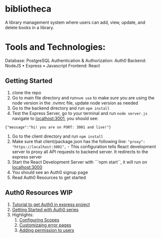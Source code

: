 # bibliotheca

A library management system where users can add, view, update, and delete books in a library.

# Tools and Technologies:
Database: PostgreSQL
Authentication & Authorization: Auth0
Backend: NodeJS • Express • Javascript
Frontend: React

## Getting Started

1. clone the repo
1. Go to main file directory and run```nvm use``` to make sure you are using the node version in the .nvmrc file, update node version as needed
1. Go to the backend directory and run ```npm install```
1. Test the Express Server, go to your terminal and run ```node server.js``` 
navigate to [localhost:3001](https://localhost:3001/api/public), you should see:
```
{"message":"hi! you are on PORT: 3001 and live!"}

```
1. Go to the client directory and run ```npm install```
1. Make sure that client/package.json has the following line:
```"proxy": "https://localhost:3001",``` - This configuration tells React development server to proxy all API requests to backend server. It redirects to the express server
1. Start the React Development Server with ```npm start``, it will run on [localhost:3000](http://localhost:3000)
1. You should see an Auth0 signup page
1. Read Auth0 Resources to get started


## Auth0 Resources WIP

1. [Tutorial to get Auth0 in express project]()
1. [Getting Started with Auth0 series](https://auth0.com/docs/videos/get-started-series)
1. Highlights: 
    1. [Configuring Scopes](https://auth0.com/docs/get-started/architecture-scenarios/spa-api/part-2#configure-the-authorization-extension)
    1. [Customizaing error pages](https://auth0.com/docs/videos/get-started-series/brand-emails-and-error-pages)
    1. [Adding permission to users](https://community.auth0.com/t/how-do-i-assign-permissions-to-users/72278)



